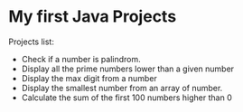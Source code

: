 # My first Java Projects
Projects list:

- Check if a number is palindrom.
- Display all the prime numbers lower than a given number
- Display the max digit from a number
- Display the smallest number from an array of number.
- Calculate the sum of the first 100 numbers higher than 0